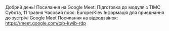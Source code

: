Добрий день!
Посилання на Google Meet: 
Підготовка до модуля з ТІМС
Субота, 11 травня
Часовий пояс: Europe/Kiev
Інформація для приєднання до зустрічі Google Meet
Посилання на відеодзвінок: https://meet.google.com/txb-kwib-rdp
